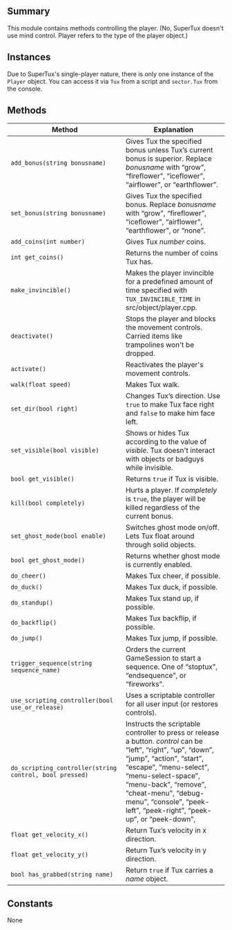 Summary
-------

This module contains methods controlling the player. (No, SuperTux doesn't use mind control. Player refers to the type of the player object.)

Instances
---------

Due to SuperTux's single-player nature, there is only one instance of the `Player` object. You can access it via `Tux` from a script and `sector.Tux` from the console.

Methods
-------

Method                        | Explanation                                  
----------------------------- | ---------------------------------------------
`add_bonus(string bonusname)` | Gives Tux the specified bonus unless Tux’s current bonus is superior. Replace <var>bonusname</var> with “grow”, “fireflower”, “iceflower”, “airflower”, or “earthflower”.
`set_bonus(string bonusname)` | Gives Tux the specified bonus. Replace <var>bonusname</var> with “grow”, “fireflower”, “iceflower”, “airflower”, “earthflower”, or “none”.
`add_coins(int number)`       | Gives Tux <var>number</var> coins.
`int get_coins()`             | Returns the number of coins Tux has.
`make_invincible()`           | Makes the player invincible for a predefined amount of time specified with `TUX_INVINCIBLE_TIME` in src/object/player.cpp.
`deactivate()`                | Stops the player and blocks the movement controls. Carried items like trampolines won't be dropped.
`activate()`                  | Reactivates the player's movement controls.
`walk(float speed)`           | Makes Tux walk.
`set_dir(bool right)`         | Changes Tux’s direction. Use `true` to make Tux face right and `false` to make him face left.
`set_visible(bool visible)`   | Shows or hides Tux according to the value of <var>visible</var>. Tux doesn't interact with objects or badguys while invisible.
`bool get_visible()`          | Returns `true` if Tux is visible.
`kill(bool completely)`       | Hurts a player. If <var>completely</var> is `true`, the player will be killed regardless of the current bonus.
`set_ghost_mode(bool enable)` | Switches ghost mode on/off. Lets Tux float around through solid objects.
`bool get_ghost_mode()`       | Returns whether ghost mode is currently enabled.
`do_cheer()`                  | Makes Tux cheer, if possible.
`do_duck()`                   | Makes Tux duck, if possible.
`do_standup()`                | Makes Tux stand up, if possible.
`do_backflip()`               | Makes Tux backflip, if possible.
`do_jump()`                   | Makes Tux jump, if possible.
`trigger_sequence(string sequence_name)` | Orders the current GameSession to start a sequence. One of “stoptux”, “endsequence”, or “fireworks”.
`use_scripting_controller(bool use_or_release)` | Uses a scriptable controller for all user input (or restores controls).
`do_scripting_controller(string control, bool pressed)` | Instructs the scriptable controller to press or release a button. <var>control</var> can be “left”, “right”, “up”, “down”, “jump”, “action”, “start”, “escape”, “menu-select”, “menu-select-space”, “menu-back”, “remove”, “cheat-menu”, “debug-menu”, “console”, “peek-left”, “peek-right”, “peek-up”, or “peek-down”,
`float get_velocity_x()`      | Return Tux’s velocity in x direction.
`float get_velocity_y()`      | Return Tux’s velocity in y direction.
`bool has_grabbed(string name)` | Return `true` if Tux carries a <var>name</var> object.

Constants
---------

None
